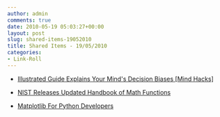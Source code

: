 ```yaml
---
author: admin
comments: true
date: 2010-05-19 05:03:27+00:00
layout: post
slug: shared-items-19052010
title: Shared Items - 19/05/2010
categories:
- Link-Roll
---
```


  * [Illustrated Guide Explains Your Mind's Decision Biases [Mind Hacks]](http://feeds.gawker.com/~r/lifehacker/full/~3/alt6HGqo4V8/illustrated-guide-explains-your-minds-decision-biases)
  

  * [NIST Releases Updated Handbook of Math Functions](http://rss.slashdot.org/~r/Slashdot/slashdot/~3/9qUaEDdRjqo/NIST-Releases-Updated-Handbook-of-Math-Functions)
  

  * [Matplotlib For Python Developers](http://rss.slashdot.org/~r/Slashdot/slashdot/~3/drObRa7V0HQ/Matplotlib-For-Python-Developers)
  

